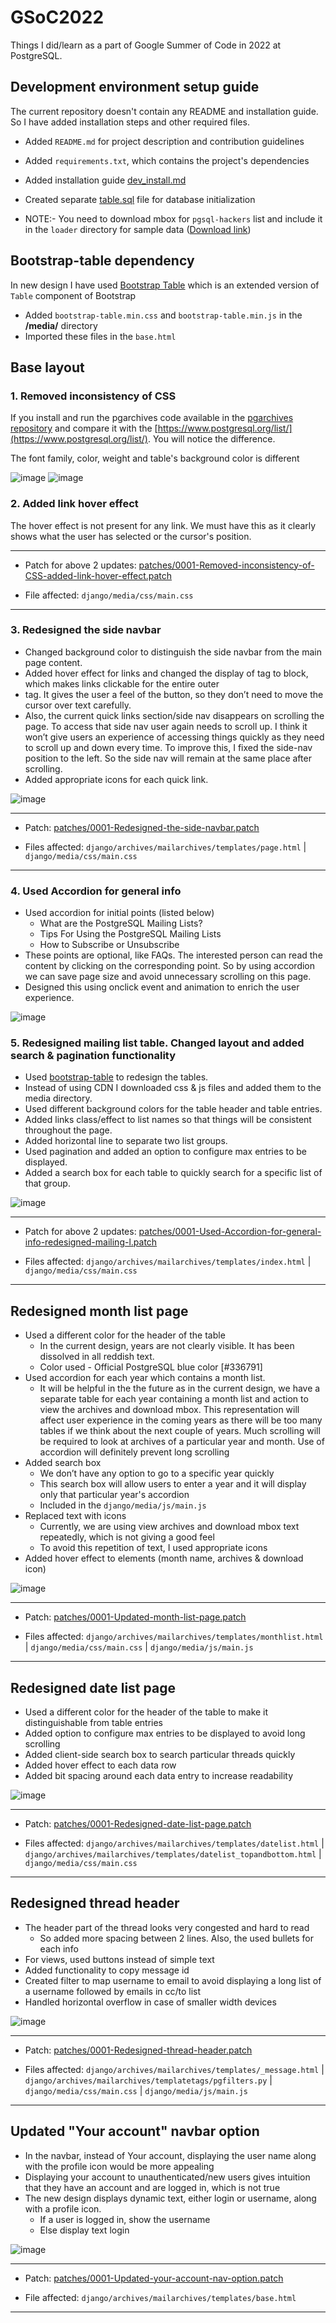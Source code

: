 # GSoC2022

Things I did/learn as a part of Google Summer of Code in 2022 at PostgreSQL.

## Development environment setup guide

The current repository doesn't contain any README and installation guide. So I have added installation steps and other required files.

- Added `README.md` for project description and contribution guidelines

- Added `requirements.txt`, which contains the project's dependencies

- Added installation guide [dev_install.md](dev_install.md)

- Created separate [table.sql](table.sql) file for database initialization

- NOTE:- You need to download mbox for `pgsql-hackers` list and include it in the `loader` directory for sample data ([Download link](https://www.postgresql.org/list/pgsql-hackers/mbox/pgsql-hackers.202207))



## Bootstrap-table dependency

In new design I have used [Bootstrap Table](https://bootstrap-table.com/) which is an extended version of `Table` component of Bootstrap

- Added `bootstrap-table.min.css` and `bootstrap-table.min.js` in the **/media/** directory
- Imported these files in the `base.html`



## Base layout

### 1. Removed inconsistency of CSS
  If you install and run the pgarchives code available in the [pgarchives repository](https://github.com/postgres/pgarchives) and compare it with the [https://www.postgresql.org/list/](https://www.postgresql.org/list/). You will notice the difference.

  The font family, color, weight and table's background color is different

  ![image](https://user-images.githubusercontent.com/56965873/188971812-cd29124f-d931-4de1-b803-2e00e8ba2a9e.png)
  ![image](https://user-images.githubusercontent.com/56965873/188971867-9e5b43ba-1ecc-4a38-b055-3790681a7b42.png)


### 2. Added link hover effect
  The hover effect is not present for any link. We must have this as it clearly shows what the user has selected or the cursor's position.

---

+ Patch for above 2 updates: [patches/0001-Removed-inconsistency-of-CSS-added-link-hover-effect.patch](patches/0001-Removed-inconsistency-of-CSS-added-link-hover-effect.patch) 

+ File affected: `django/media/css/main.css`

---

### 3. Redesigned the side navbar
- Changed background color to distinguish the side navbar from the main page content.
- Added hover effect for links and changed the display of <a> tag to block, which makes links clickable for the entire outer <li> tag. It gives the user a feel of the button, so they don’t need to move the cursor over text carefully.
- Also, the current quick links section/side nav disappears on scrolling the page. To access that side nav user again needs to scroll up. I think it won’t give users an experience of accessing things quickly as they need to scroll up and down every time. To improve this, I fixed the side-nav position to the left. So the side nav will remain at the same place after scrolling.
- Added appropriate icons for each quick link.

![image](https://user-images.githubusercontent.com/56965873/189035781-65df82cd-f13c-4a44-9137-ce02622de4ee.png)

---

+ Patch: [patches/0001-Redesigned-the-side-navbar.patch](patches/0001-Redesigned-the-side-navbar.patch) 

+ Files affected: `django/archives/mailarchives/templates/page.html` | `django/media/css/main.css`

---


### 4. Used Accordion for general info
- Used accordion for initial points (listed below)
  -   What are the PostgreSQL Mailing Lists?
  -   Tips For Using the PostgreSQL Mailing Lists
  -   How to Subscribe or Unsubscribe
- These points are optional, like FAQs. The interested person can read the content by clicking on the corresponding point. So by using accordion we can save page size and avoid unnecessary scrolling on this page.
- Designed this using onclick event and animation to enrich the user experience.

![image](https://user-images.githubusercontent.com/56965873/189102371-e899ad98-9c59-4380-8948-f44c60e80b41.png)

### 5. Redesigned mailing list table. Changed layout and added search & pagination functionality
- Used [bootstrap-table](https://bootstrap-table.com/docs/getting-started/introduction/) to redesign the tables.
- Instead of using CDN I downloaded css & js files and added them to the media directory.
- Used different background colors for the table header and table entries.
- Added links class/effect to list names so that things will be consistent throughout the page.
- Added horizontal line to separate two list groups.
- Used pagination and added an option to configure max entries to be displayed.
- Added a search box for each table to quickly search for a specific list of that group.
  
![image](https://user-images.githubusercontent.com/56965873/189103475-851bf57e-2afe-4f7e-a77f-2206eae6bea7.png)

---

+ Patch for above 2 updates: [patches/0001-Used-Accordion-for-general-info-redesigned-mailing-l.patch](patches/0001-Used-Accordion-for-general-info-redesigned-mailing-l.patch) 

+ Files affected: `django/archives/mailarchives/templates/index.html` | `django/media/css/main.css`

---


## Redesigned month list page
- Used a different color for the header of the table
  - In the current design, years are not clearly visible. It has been dissolved in all reddish text. 
  - Color used - Official PostgreSQL blue color [#336791]
- Used accordion for each year which contains a month list. 
  - It will be helpful in the the future as in the current design, we have a separate table for each year containing a month list and action to view the archives and download mbox. This representation will affect user experience in the coming years as there will be too many tables if we think about the next couple of years. Much scrolling will be required to look at archives of a particular year and month. Use of accordion will definitely prevent long scrolling
- Added search box
  - We don’t have any option to go to a specific year quickly 
  - This search box will allow users to enter a year and it will display only that particular year's accordion
  - Included in the `django/media/js/main.js`
- Replaced text with icons
  - Currently, we are using view archives and download mbox text repeatedly, which is not giving a good feel
  - To avoid this repetition of text, I used appropriate icons
- Added hover effect to elements (month name, archives & download icon)
  
![image](https://user-images.githubusercontent.com/56965873/189161944-a0212779-a678-45cb-89d1-4fec6bd26ec6.png)

---

+ Patch: [patches/0001-Updated-month-list-page.patch](patches/0001-Updated-month-list-page.patch) 

+ Files affected: `django/archives/mailarchives/templates/monthlist.html` | `django/media/css/main.css` | `django/media/js/main.js`

---
  
## Redesigned date list page
- Used a different color for the header of the table to make it distinguishable from table entries
- Added option to configure max entries to be displayed to avoid long scrolling
- Added client-side search box to search particular threads quickly
- Added hover effect to each data row
- Added bit spacing around each data entry to increase readability
  
![image](https://user-images.githubusercontent.com/56965873/189487348-843db36f-63a0-4eba-8c0d-0d661bbc18ba.png)

---

+ Patch: [patches/0001-Redesigned-date-list-page.patch](patches/0001-Redesigned-date-list-page.patch) 

+ Files affected: `django/archives/mailarchives/templates/datelist.html` | `django/archives/mailarchives/templates/datelist_topandbottom.html` | `django/media/css/main.css`

---
  
## Redesigned thread header 

- The header part of the thread looks very congested and hard to read
  - So added more spacing between 2 lines. Also, the used bullets for each info
- For views, used buttons instead of simple text
- Added functionality to copy message id
- Created filter to map username to email to avoid displaying a long list of a username followed by emails in cc/to list
- Handled horizontal overflow in case of smaller width devices
  
![image](https://user-images.githubusercontent.com/56965873/189491250-07abd592-c0fc-4602-a9f1-de9d4fa50bb3.png)

---

+ Patch: [patches/0001-Redesigned-thread-header.patch](patches/0001-Redesigned-thread-header.patch) 

+ Files affected: `django/archives/mailarchives/templates/_message.html` | `django/archives/mailarchives/templatetags/pgfilters.py` | `django/media/css/main.css` | `django/media/js/main.js`

---

## Updated "Your account" navbar option
- In the navbar, instead of Your account, displaying the user name along with the profile icon would be more appealing
- Displaying your account to unauthenticated/new users gives intuition that they have an account and are logged in, which is not true 
- The new design displays dynamic text, either login or username, along with a profile icon.
  - If a user is logged in, show the username
  - Else display text login 

![image](https://user-images.githubusercontent.com/56965873/189543355-5642559f-dc57-48a1-9663-69574c90e605.png)
  
---

+ Patch: [patches/0001-Updated-your-account-nav-option.patch](patches/0001-Updated-your-account-nav-option.patch) 

+ File affected: `django/archives/mailarchives/templates/base.html`

---
